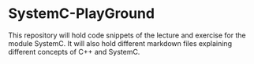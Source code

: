 # SystemC-PlayGround
This repository will hold code snippets of the lecture and exercise for the module SystemC. 
It will also hold different markdown files explaining different concepts of C++ and SystemC.